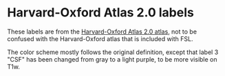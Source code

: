 # Harvard-Oxford Atlas 2.0 labels

These labels are from the [Harvard-Oxford Atlas 2.0
atlas](https://github.com/HOA-2), not to be confused with the
Harvard-Oxford atlas that is included with FSL.

The color scheme mostly follows the original definition, except that label 3 "CSF" has
been changed from gray to a light purple, to be more visible on T1w.
